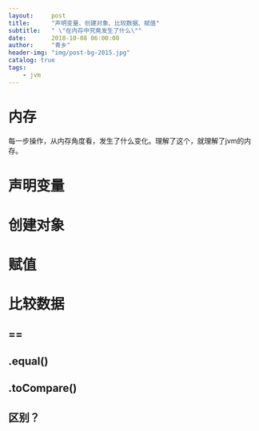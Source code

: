 ```yaml
---
layout:     post
title:      "声明变量、创建对象、比较数据、赋值"
subtitle:   " \"在内存中究竟发生了什么\""
date:       2018-10-08 06:00:00
author:     "青乡"
header-img: "img/post-bg-2015.jpg"
catalog: true
tags:
    - jvm
---
```


# 内存
每一步操作，从内存角度看，发生了什么变化。理解了这个，就理解了jvm的内存。

# 声明变量

# 创建对象

# 赋值

# 比较数据
## ==

## .equal()

## .toCompare()

## 区别？
